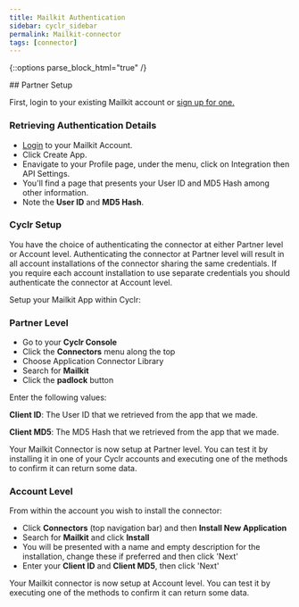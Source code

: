 ```yaml
---
title: Mailkit Authentication
sidebar: cyclr_sidebar
permalink: Mailkit-connector
tags: [connector]
---
```

{::options parse_block_html="true" /}
<section class="card py-5 my-5">
## Partner Setup

First, login to your existing Mailkit account or [sign up for one.](https://app.mailkit.eu/)

### Retrieving Authentication Details

*   [Login](https://app.mailkit.eu/) to your Mailkit Account.
*   Click Create App.
*   Enavigate to your Profile page, under the menu, click on Integration then API Settings.
*   You'll find a page that presents your User ID and MD5 Hash among other information.
*   Note the **User ID** and **MD5 Hash**.

### Cyclr Setup

You have the choice of authenticating the connector at either Partner level or Account level. Authenticating the connector at Partner level will result in all account installations of the connector sharing the same credentials. If you require each account installation to use separate credentials you should authenticate the connector at Account level.

Setup your Mailkit App within Cyclr:

### Partner Level

*   Go to your **Cyclr Console**
*   Click the **Connectors** menu along the top
*   Choose Application Connector Library
*   Search for **Mailkit**
*   Click the **padlock** button

Enter the following values:

**Client ID**:  The User ID that we retrieved from the app that we made.

**Client MD5**:  The MD5 Hash that we retrieved from the app that we made.

Your Mailkit Connector is now setup at Partner level. You can test it by installing it in one of your Cyclr accounts and executing one of the methods to confirm it can return some data.

### Account Level

From within the account you wish to install the connector:

*   Click **Connectors** (top navigation bar) and then **Install New Application**
*   Search for **Mailkit** and click **Install**
*   You will be presented with a name and empty description for the installation, change these if preferred and then click 'Next'
*   Enter your **Client ID** and **Client MD5**, then click 'Next'

Your Mailkit connector is now setup at Account level. You can test it by executing one of the methods to confirm it can return some data.

</section>
